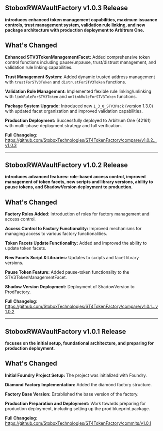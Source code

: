 ## **StoboxRWAVaultFactory v1.0.3 Release**
**introduces enhanced token management capabilities, maximum issuance controls, trust management system, validation rule linking, and new package architecture with production deployment to Arbitrum One.**

## What's Changed
**Enhanced STV3TokenManagementFacet:** Added comprehensive token control functions including pause/unpause, trust/distrust management, and validation rule linking capabilities.

**Trust Management System:** Added dynamic trusted address management with `trustForSTV3Token` and `distrustForSTV3Token` functions.

**Validation Rule Management:** Implemented flexible rule linking/unlinking with `linkRuleForSTV3Token` and `unlinkRuleForSTV3Token` functions.

**Package System Upgrade:** Introduced new `1_3_0_STV3Pack` (version 1.3.0) with updated facet organization and improved validation capabilities.

**Production Deployment:** Successfully deployed to Arbitrum One (42161) with multi-phase deployment strategy and full verification.

**Full Changelog**: https://github.com/StoboxTechnologies/ST4TokenFactory/compare/v1.0.2...v1.0.3

---

## **StoboxRWAVaultFactory v1.0.2 Release**
**introduces advanced features: role-based access control, improved management of token facets, new scripts and library versions, ability to pause tokens, and ShadowVersion deployment to production.**

## What's Changed
**Factory Roles Added:** Introduction of roles for factory management and access control.

**Access Control to Factory Functionality:** Improved mechanisms for managing access to various factory functionalities.

**Token Facets Update Functionality:** Added and improved the ability to update token facets.

**New Facets Script & Libraries:** Updates to scripts and facet library versions.

**Pause Token Feature:** Added pause-token functionality to the STV3TokenManagementFacet.

**Shadow Version Deployment:** Deployment of ShadowVersion to ProdFactory.

**Full Changelog**: https://github.com/StoboxTechnologies/ST4TokenFactory/compare/v1.0.1...v1.0.2

---

## **StoboxRWAVaultFactory v1.0.1 Release**
**focuses on the initial setup, foundational architecture, and preparing for production deployment.**

## What's Changed
**Initial Foundry Project Setup:** The project was initialized with Foundry.

**Diamond Factory Implementation:** Added the diamond factory structure.

**Factory Base Version:** Established the base version of the factory.

**Production Preparation and Deployment:** Work towards preparing for production deployment, including setting up the prod blueprint package.

**Full Changelog**: https://github.com/StoboxTechnologies/ST4TokenFactory/commits/v1.0.1
